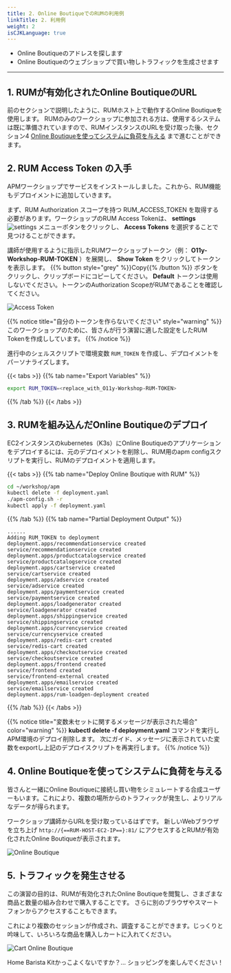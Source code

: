 ```yaml
---
title: 2. Online BoutiqueでのRUMの利用例
linkTitle: 2. 利用例
weight: 2
isCJKLanguage: true
---
```


* Online Boutiqueのアドレスを探します
* Online Boutiqueのウェブショップで買い物しトラフィックを生成させます

---

## 1. RUMが有効化されたOnline BoutiqueのURL

前のセクションで説明したように、RUMホスト上で動作するOnline Boutiqueを使用します。
RUMのみのワークショップに参加される方は、使用するシステムは既に準備されていますので、RUMインスタンスのURLを受け取った後、セクション4 [Online Boutiqueを使ってシステムに負荷を与える](./#4-online-boutiqueを使ってシステムに負荷を与える) まで進むことができます。

## 2. RUM Access Token の入手

APMワークショップでサービスをインストールしました。これから、RUM機能もデプロイメントに追加していきます。

まず、RUM Authorization スコープを持つ RUM_ACCESS_TOKEN を取得する必要があります。ワークショップのRUM Access Tokenは、 **settings** ![settings](../images/setting.png) メニューボタンをクリックし、 **Access Tokens** を選択することで見つけることができます。

講師が使用するように指示したRUMワークショップトークン（例： **O11y-Workshop-RUM-TOKEN** ）を展開し、 **Show Token** をクリックしてトークンを表示します。 {{% button style="grey" %}}Copy{{% /button %}} ボタンをクリックし、クリップボードにコピーしてください。 **Default** トークンは使用しないでください。トークンのAuthorization ScopeがRUMであることを確認してください。

![Access Token](../images/RUM-Access-Token.png)

{{% notice title="自分のトークンを作らないでください" style="warning" %}}
このワークショップのために、皆さんが行う演習に適した設定をしたRUM Tokenを作成ししています。
{{% /notice %}}

進行中のシェルスクリプトで環境変数 `RUM_TOKEN` を作成し、デプロイメントをパーソナライズします。

{{< tabs >}}
{{% tab name="Export Variables" %}}

```bash
export RUM_TOKEN=<replace_with_O11y-Workshop-RUM-TOKEN>
```

{{% /tab %}}
{{< /tabs >}}

## 3. RUMを組み込んだOnline Boutiqueのデプロイ

EC2インスタンスのkubernetes（K3s）にOnline Boutiqueのアプリケーションをデプロイするには、元のデプロイメントを削除し、RUM用のapm configスクリプトを実行し、RUMのデプロイメントを適用します。

{{< tabs >}}
{{% tab name="Deploy Online Boutique with RUM" %}}

```bash
cd ~/workshop/apm
kubectl delete -f deployment.yaml
./apm-config.sh -r
kubectl apply -f deployment.yaml
```

{{% /tab %}}
{{% tab name="Partial Deployment Output"  %}}

``` text
......
Adding RUM_TOKEN to deployment
deployment.apps/recommendationservice created
service/recommendationservice created
deployment.apps/productcatalogservice created
service/productcatalogservice created
deployment.apps/cartservice created
service/cartservice created
deployment.apps/adservice created
service/adservice created
deployment.apps/paymentservice created
service/paymentservice created
deployment.apps/loadgenerator created
service/loadgenerator created
deployment.apps/shippingservice created
service/shippingservice created
deployment.apps/currencyservice created
service/currencyservice created
deployment.apps/redis-cart created
service/redis-cart created
deployment.apps/checkoutservice created
service/checkoutservice created
deployment.apps/frontend created
service/frontend created
service/frontend-external created
deployment.apps/emailservice created
service/emailservice created
deployment.apps/rum-loadgen-deployment created
```

{{% /tab %}}
{{< /tabs >}}

{{% notice title="変数未セットに関するメッセージが表示された場合" color="warning" %}}
**kubectl delete -f deployment.yaml** コマンドを実行しAPM環境のデプロイ削除します。
次にガイド、メッセージに表示されていた変数をexportし上記のデプロイスクリプトを再実行します。
{{% /notice %}}

## 4. Online Boutiqueを使ってシステムに負荷を与える

皆さんと一緒にOnline Boutiqueに接続し買い物をシミュレートする合成ユーザーもいます。これにより、複数の場所からのトラフィックが発生し、よりリアルなデータが得られます。

ワークショップ講師からURLを受け取っているはずです。
新しいWebブラウザを立ち上げ `http://{==RUM-HOST-EC2-IP==}:81/` にアクセスするとRUMが有効化されたOnline Boutiqueが表示されます。

![Online Boutique](../images/online-boutique.png)

## 5. トラフィックを発生させる

この演習の目的は、RUMが有効化されたOnline Boutiqueを閲覧し、さまざまな商品と数量の組み合わせで購入することです。
さらに別のブラウザやスマートフォンからアクセスすることもできます。

これにより複数のセッションが作成され、調査することができます。じっくりと吟味して、いろいろな商品を購入しカートに入れてください。

![Cart Online Boutique](../images/cart.png)

Home Barista Kitかっこよくないですか？...  ショッピングを楽しんでください！
